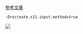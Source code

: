 [参考文章](https://blog.csdn.net/weixin_43410621/article/details/123727034)

`-Drecreate.x11.input.method=true`

![](http://oss-file-cache.oss-cn-shanghai.aliyuncs.com/1650779219_image.png)